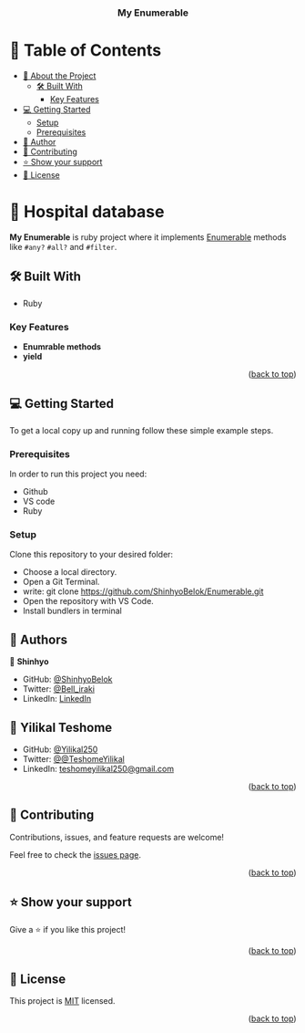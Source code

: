 <a name="readme-top"></a>

<div align="center">

  <h3><b>My Enumerable</b></h3>

</div>

<!-- TABLE OF CONTENTS -->

# 📗 Table of Contents

- [📖 About the Project](#about-project)
  - [🛠️ Built With](#built-with)
    - [Key Features](#key-features)
- [💻 Getting Started](#getting-started)
  - [Setup](#setup)
  - [Prerequisites](#prerequisites)
- [👥 Author](#authors)
- [🤝 Contributing](#contributing)
- [⭐ Show your support](#support)
- [📝 License](#license)

<!-- PROJECT DESCRIPTION -->

# 📖 Hospital database <a name="about-project"></a>

**My Enumerable** is ruby project where it implements [Enumerable](https://ruby-doc.org/core-3.0.0/Enumerable.html) methods like `#any?` `#all?` and `#filter`.

## 🛠️ Built With <a name="built-with"></a>

- Ruby

<!-- Features -->

### Key Features <a name="key-features"></a>

- **Enumrable methods**
- **yield**

<p align="right">(<a href="#readme-top">back to top</a>)</p>

<!-- GETTING STARTED -->

## 💻 Getting Started <a name="getting-started"></a>

To get a local copy up and running follow these simple example steps.

### Prerequisites

In order to run this project you need:

- Github
- VS code
- Ruby

### Setup

Clone this repository to your desired folder:

- Choose a local directory.
- Open a Git Terminal.
- write: git clone https://github.com/ShinhyoBelok/Enumerable.git
- Open the repository with VS Code.
- Install bundlers in terminal

<!-- AUTHORS -->

## 👥 Authors <a name="authors"></a>

👤 **Shinhyo**

- GitHub: [@ShinhyoBelok](https://github.com/ShinhyoBelok)
- Twitter: [@Bell_iraki](https://twitter.com/Bell_iraki)
- LinkedIn: [LinkedIn](https://www.linkedin.com/in/shinhyo-belliard-okazaki-807a38249/)

## 👤 **Yilikal Teshome**

- GitHub: [@Yilikal250](https://github.com/githubhandle)
- Twitter: [@@TeshomeYilikal](https://twitter.com/twitterhandle)
- LinkedIn: [teshomeyilikal250@gmail.com](https://linkedin.com/in/linkedinhandle)

<p align="right">(<a href="#readme-top">back to top</a>)</p>

<!-- CONTRIBUTING -->

## 🤝 Contributing <a name="contributing"></a>

Contributions, issues, and feature requests are welcome!

Feel free to check the [issues page](../../issues/).

<p align="right">(<a href="#readme-top">back to top</a>)</p>

<!-- SUPPORT -->

## ⭐ Show your support <a name="support"></a>

Give a ⭐ if you like this project!

<p align="right">(<a href="#readme-top">back to top</a>)</p>

<!-- LICENSE -->

## 📝 License <a name="license"></a>

This project is [MIT](./LICENSE) licensed.

<p align="right">(<a href="#readme-top">back to top</a>)</p>